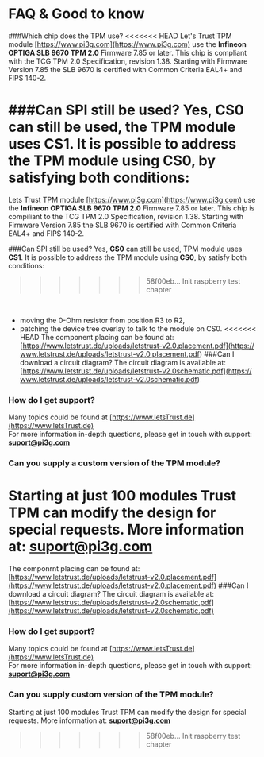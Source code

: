 # FAQ & Good to know
###Which chip does the TPM use?
<<<<<<< HEAD
Let's Trust TPM module [https://www.pi3g.com](https://www.pi3g.com) use the 
**Infineon OPTIGA SLB 9670 TPM 2.0** Firmware 7.85 or later. This chip is 
compliant with the TCG TPM 2.0 Specification, revision 1.38. Starting with 
Firmware Version 7.85 the SLB 9670 is certified with Common Criteria EAL4+ and 
FIPS 140-2.

###Can SPI still be used?
Yes, **CS0** can still be used, the TPM module uses **CS1**. 
It is possible to address the TPM module using **CS0**, by satisfying both 
conditions:
=======
Lets Trust TPM module [https://www.pi3g.com](https://www.pi3g.com) use the **Infineon OPTIGA SLB 9670 TPM 2.0** Firmware 7.85 or later. This chip is compiliant to the TCG TPM 2.0 Specification, revision 1.38. Starting with Firmware Version 7.85 the SLB 9670 is certified with Common Criteria EAL4+ and FIPS 140-2.

###Can SPI still be used?
Yes, **CS0** can still be used, TPM module uses **CS1**. 
It is possible to address the TPM module using **CS0**, by satisfy both conditions:
>>>>>>> 58f00eb... Init raspberry test chapter
<br />

* moving the 0-Ohm resistor from position R3 to R2, <br />
* patching the device tree overlay to talk to the module on CS0.
<<<<<<< HEAD
The component placing can be found at: 
[https://www.letstrust.de/uploads/letstrust-v2.0.placement.pdf](https://
www.letstrust.de/uploads/letstrust-v2.0.placement.pdf)
###Can I download a circuit diagram?
The circuit diagram is available at: 
[https://www.letstrust.de/uploads/letstrust-v2.0schematic.pdf](https://
www.letstrust.de/uploads/letstrust-v2.0schematic.pdf)
### How do I get support?
Many topics could be found at 
[https://www.letsTrust.de](https://www.letsTrust.de)<br />
For more information in-depth questions, please get in touch with support: 
**<suport@pi3g.com>**
### Can you supply a custom version of the TPM module?
Starting at just 100 modules Trust TPM can modify the design for special 
requests. More information at: **<suport@pi3g.com>**
=======
The componrnt placing can be found at: [https://www.letstrust.de/uploads/letstrust-v2.0.placement.pdf](https://www.letstrust.de/uploads/letstrust-v2.0.placement.pdf)
###Can I download a circuit diagram?
The circuit diagram is available at: [https://www.letstrust.de/uploads/letstrust-v2.0schematic.pdf](https://www.letstrust.de/uploads/letstrust-v2.0schematic.pdf)
### How do I get support?
Many topics could be found at [https://www.letsTrust.de](https://www.letsTrust.de)<br />
For more information in-depth questions, please get in touch with support: **<suport@pi3g.com>**
### Can you supply custom version of the TPM module?
Starting at just 100 modules Trust TPM can modify the design for special requests. More information at: **<suport@pi3g.com>**

>>>>>>> 58f00eb... Init raspberry test chapter
